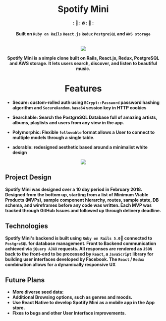 <h1 align="center"><strong>Spotify Mini<strong></h1>
<div align="center">
   : 🎵 :  🔥 :  🎵 :
</div>
<br/>
<div align="center">
  Built on
  <code>Ruby on Rails</code>
  <code>React.js</code>
  <code>Redux</code>
  <code>PostgreSQL</code>
  and
  <code>AWS storage</code>
</div>

<br/>

<p align="center">
  <img src="https://media.giphy.com/media/l3diTgXwccE4BKIAU/giphy.gif">
</p>

<center>Spotify Mini is a simple clone built on Rails, React.js, Redux, PostgreSQL and AWS storage. It lets users search, discover, and listen
to beautiful music.</center>
<h1 align="center"><strong>Features<strong></h1>

- __Secure:__ custom-rolled auth using `BCrypt::Password` password hashing algorithm
and `SecureRandom.base64` session key in HTTP cookies

- __Searchable:__ Search the PostgreSQL Database full of amazing artists, albums, playlists and users from any view in the app.

- __Polymorphic:__ Flexible `followable` format allows a User to connect to multiple models through a single table.

- __adorable:__ redesigned aesthetic based around a minimalist white design


<p align="center">
  <img src="https://media.giphy.com/media/3o6nV2x8uiJq0P7WcU/giphy.gif">
</p>

## Project Design
Spotify Mini was designed over a 10 day period in February 2018. Designed
from the bottom up, starting from a list of Minimum Viable Products (MVPs), sample
component hierarchy, routes, sample state, DB schema, and wireframes before any
code was written.
Each MVP was tracked through GitHub Issues and followed up through delivery deadline.

## Technologies
Spotify Mini's backend is built using `Ruby on Rails 5.0`💎 connected to `PostgreSQL` for
database management. Front to Backend communication achieved via `jQuery AJAX` requests.
All responses are rendered as `JSON` back to the front-end to be processed by `React`, a `JavaScript` library for building
user interfaces developed by Facebook. The `React` / `Redux` combination allows for a dynamically responsive UX

## Future Plans
  + More diverse seed data:
  + Additional Browsing options, such as genres and moods.
  + Use React Native to develop Spotify Mini as a mobile app in the App store.
  + Fixes to bugs and other User Interface improvements.
